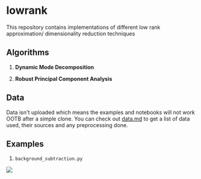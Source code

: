 # lowrank

This repository contains implementations of different low rank approximation/ dimensionality reduction techniques

## Algorithms

1. **Dynamic Mode Decomposition**

2. **Robust Principal Component Analysis**

## Data

Data isn't uploaded which means the examples and notebooks will not work OOTB after a simple clone. You can check out [data.md](data/data.md) to get a list of data used, their sources and any preprocessing done.


## Examples
1. `background_subtraction.py`

![](examples/background_subtraction.gif)
